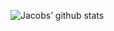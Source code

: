 ![Jacobs’ github stats](https://github-readme-stats.vercel.app/api?username=jakejakearell&show_icons=true&theme=tokyonight)

